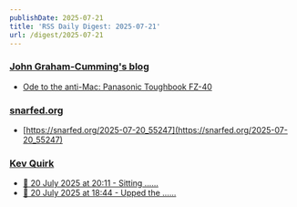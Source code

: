 ```yaml
---
publishDate: 2025-07-21
title: 'RSS Daily Digest: 2025-07-21'
url: /digest/2025-07-21
---
```


### [John Graham-Cumming's blog](http://blog.jgc.org/)

  * [Ode to the anti-Mac: Panasonic Toughbook FZ-40](http://blog.jgc.org/feeds/417219859113312418/comments/default)
  
### [snarfed.org](https://snarfed.org/)

  * [https://snarfed.org/2025-07-20_55247](https://snarfed.org/2025-07-20_55247)
  
### [Kev Quirk](https://kevquirk.com/)

  * [
                  📝 20 July 2025 at 20:11 - Sitting …...              ](https://kevquirk.com/notes/20250720-2011)
  * [
                  📝 20 July 2025 at 18:44 - Upped the …...              ](https://kevquirk.com/notes/20250720-1844)
  
